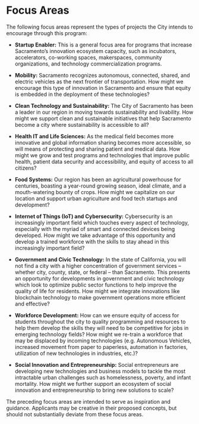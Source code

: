 # Focus Areas

The following focus areas represent the types of projects the City intends to encourage through this program:

* **Startup Enabler:** This is a general focus area for programs that increase Sacramento’s innovation ecosystem capacity, such as incubators, accelerators, co-working spaces, makerspaces, community organizations, and technology commercialization programs.

* **Mobility:** Sacramento recognizes autonomous, connected, shared, and electric vehicles as the next frontier of transportation. How might we encourage this type of innovation in Sacramento and ensure that equity is embedded in the deployment of these technologies?

* **Clean Technology and Sustainability:** The City of Sacramento has been a leader in our region in moving towards sustainability and livability. How might we support clean and sustainable initiatives that help Sacramento become a city where sustainability is accessible to all?

* **Health IT and Life Sciences:** As the medical field becomes more innovative and global information sharing becomes more accessible, so will means of protecting and sharing patient and medical data. How might we grow and test programs and technologies that improve public health, patient data security and accessibility, and equity of access to all citizens?

* **Food Systems:** Our region has been an agricultural powerhouse for centuries, boasting a year-round growing season, ideal climate, and a mouth-watering bounty of crops. How might we capitalize on our location and support urban agriculture and food tech startups and development?

* **Internet of Things (IoT) and Cybersecurity:** Cybersecurity is an increasingly important field which touches every aspect of technology, especially with the myriad of smart and connected devices being developed. How might we take advantage of this opportunity and develop a trained workforce with the skills to stay ahead in this increasingly important field?

* **Government and Civic Technology:** In the state of California, you will not find a city with a higher concentration of government services – whether city, county, state, or federal – than Sacramento. This presents an opportunity for developments in government and civic technology which look to optimize public sector functions to help improve the quality of life for residents. How might we integrate innovations like blockchain technology to make government operations more efficient and effective?

* **Workforce Development:** How can we ensure equity of access for students throughout the city to quality programming and resources to help them develop the skills they will need to be competitive for jobs in emerging technology fields? How might we re-train a workforce that may be displaced by incoming technologies (e.g. Autonomous Vehicles, increased movement from paper to paperless, automation in factories, utilization of new technologies in industries, etc.)?

* **Social Innovation and Entrepreneurship:** Social entrepreneurs are developing new technologies and business models to tackle the most intractable urban challenges such as homelessness, poverty, and infant mortality. How might we further support an ecosystem of social innovation and entrepreneurship to bring new solutions to scale?

The preceding focus areas are intended to serve as inspiration and guidance. Applicants may be creative in their proposed concepts, but should not substantially deviate from these focus areas.
